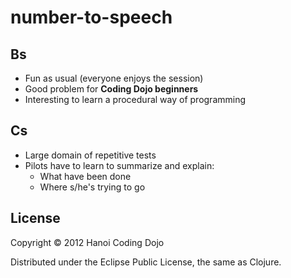 # number-to-speech

## Bs

* Fun as usual (everyone enjoys the session)
* Good problem for **Coding Dojo beginners**
* Interesting to learn a procedural way of programming

## Cs

* Large domain of repetitive tests
* Pilots have to learn to summarize and explain:
  - What have been done
  - Where s/he's trying to go

## License

Copyright © 2012 Hanoi Coding Dojo

Distributed under the Eclipse Public License, the same as Clojure.
